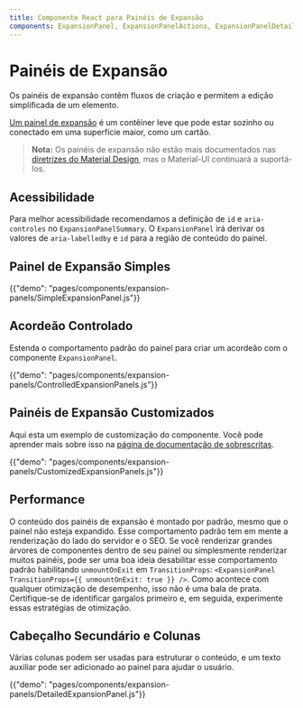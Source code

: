 ```yaml
---
title: Componente React para Painéis de Expansão
components: ExpansionPanel, ExpansionPanelActions, ExpansionPanelDetails, ExpansionPanelSummary
---
```


# Painéis de Expansão

<p class="description">Os painéis de expansão contêm fluxos de criação e permitem a edição simplificada de um elemento.</p>

[Um painel de expansão](https://material.io/archive/guidelines/components/expansion-panels.html) é um contêiner leve que pode estar sozinho ou conectado em uma superfície maior, como um cartão.

> **Nota:** Os painéis de expansão não estão mais documentados nas [diretrizes do Material Design](https://material.io/), mas o Material-UI continuará a suportá-los.

## Acessibilidade

Para melhor acessibilidade recomendamos a definição de `id` e `aria-controles` no `ExpansionPanelSummary`. O `ExpansionPanel` irá derivar os valores de `aria-labelledby` e `id` para a região de conteúdo do painel.

## Painel de Expansão Simples

{{"demo": "pages/components/expansion-panels/SimpleExpansionPanel.js"}}

## Acordeão Controlado

Estenda o comportamento padrão do painel para criar um acordeão com o componente `ExpansionPanel`.

{{"demo": "pages/components/expansion-panels/ControlledExpansionPanels.js"}}

## Painéis de Expansão Customizados

Aqui esta um exemplo de customização do componente. Você pode aprender mais sobre isso na [página de documentação de sobrescritas](/customization/components/).

{{"demo": "pages/components/expansion-panels/CustomizedExpansionPanels.js"}}

## Performance

O conteúdo dos painéis de expansão é montado por padrão, mesmo que o painel não esteja expandido. Esse comportamento padrão tem em mente a renderização do lado do servidor e o SEO. Se você renderizar grandes árvores de componentes dentro de seu painel ou simplesmente renderizar muitos painéis, pode ser uma boa ideia desabilitar esse comportamento padrão habilitando `unmountOnExit` em `TransitionProps`: `<ExpansionPanel TransitionProps={{ unmountOnExit: true }} />`. Como acontece com qualquer otimização de desempenho, isso não é uma bala de prata. Certifique-se de identificar gargalos primeiro e, em seguida, experimente essas estratégias de otimização.

## Cabeçalho Secundário e Colunas

Várias colunas podem ser usadas para estruturar o conteúdo, e um texto auxiliar pode ser adicionado ao painel para ajudar o usuário.

{{"demo": "pages/components/expansion-panels/DetailedExpansionPanel.js"}}
